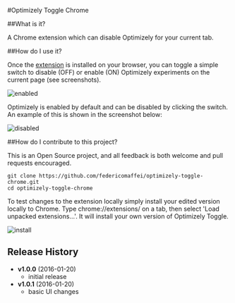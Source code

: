 #Optimizely Toggle Chrome

##What is it?

A Chrome extension which can disable Optimizely for your current tab.

##How do I use it?

Once the [extension](https://chrome.google.com/webstore/detail/optimizely-toggle-for-chr/eaoflpgigmnhpmdgnphpomomaflfglmj?authuser=1) is installed on your browser, you can toggle a simple switch to disable (OFF) or enable (ON) Optimizely experiments on the current page (see screenshots).

![enabled](http://i.imgur.com/Or6uQaFl.png)

Optimizely is enabled by default and can be disabled by clicking the switch. An example of this is shown in the screenshot below:

![disabled](http://i.imgur.com/mETDBo4l.png)

##How do I contribute to this project?

This is an Open Source project, and all feedback is both welcome and pull requests encouraged.

```
git clone https://github.com/federicomaffei/optimizely-toggle-chrome.git
cd optimizely-toggle-chrome
```

To test changes to the extension locally simply install your edited version locally to Chrome. Type chrome://extensions/ on a tab, then select 'Load unpacked extensions...'. It will install your own version of Optimizely Toggle.

![install](http://i.imgur.com/XX4LmfFl.png)

## Release History
- **v1.0.0** (2016-01-20)
    - initial release
- **v1.0.1** (2016-01-20)
    - basic UI changes